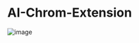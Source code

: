# AI-Chrom-Extension



![image](https://github.com/user-attachments/assets/0637b6fb-830b-4917-9b41-b517eb37cb53)
